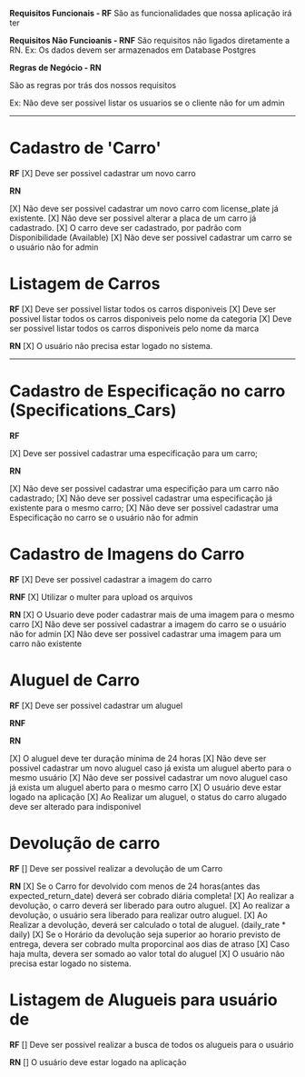 **Requisitos Funcionais - RF**
São as funcionalidades que nossa aplicação irá ter

**Requisitos Não Funcioanis - RNF**
São requisitos não ligados diretamente a RN.
Ex: Os dados devem ser armazenados em Database Postgres


**Regras de Negócio - RN**

São as regras por trás dos nossos requisitos

Ex: Não deve ser possivel listar os usuarios se o cliente não for um admin
____________________________

# Cadastro de 'Carro'
**RF**
[X] Deve ser possivel cadastrar um novo carro

**RN**

[X] Não deve ser possivel cadastrar um novo carro com license_plate já existente.
[X] Não deve ser possivel alterar a placa de um carro já cadastrado.
[X] O carro deve ser cadastrado, por padrão com Disponibilidade (Available)
[X] Não deve ser possivel cadastrar um carro se o usuário não for admin

# Listagem de Carros

**RF**
[X] Deve ser possivel listar todos os carros disponiveis
[X] Deve ser possivel listar todos os carros disponiveis pelo nome da categoria
[X] Deve ser possivel listar todos os carros disponiveis pelo nome da marca

**RN**
[X] O usuário não precisa estar logado no sistema.
____________________________

# Cadastro de Especificação no carro (Specifications_Cars)
**RF**

[X] Deve ser possivel cadastrar uma especificação para um carro;

**RN**

[X] Não deve ser possivel cadastrar uma especifição para um carro não cadastrado;
[X] Não deve ser possivel cadastrar uma especificação já existente para o mesmo carro;
[X] Não deve ser possivel cadastrar uma Especificação no carro se o usuário não for admin


# Cadastro de Imagens do Carro

**RF**
[X] Deve ser possivel cadastrar a imagem do carro

**RNF**
[X] Utilizar o multer para upload os arquivos

**RN**
[X] O Usuario deve poder cadastrar mais de uma imagem para o mesmo carro
[X] Não deve ser possivel cadastrar a imagem do carro se o usuário não for admin
[X] Não deve ser possivel cadastrar uma imagem para um carro não existente

# Aluguel de Carro

**RF**
[X] Deve ser possivel cadastrar um aluguel

**RNF**

**RN**

[X] O aluguel deve ter duração minima de 24 horas
[X] Não deve ser possivel cadastrar um novo aluguel caso já exista um aluguel aberto para o mesmo usuário
[X] Não deve ser possivel cadastrar um novo aluguel caso já exista um aluguel aberto para o mesmo carro
[X] O usuário deve estar logado na aplicação
[X] Ao Realizar um aluguel, o status do carro alugado deve ser alterado para indisponivel

# Devolução de carro

**RF**
[] Deve ser possivel realizar a devolução de um Carro

**RN**
[X] Se o Carro for devolvido com menos de 24 horas(antes das expected_return_date) deverá ser cobrado diária completa!
[X] Ao realizar a devolução, o carro deverá ser liberado para outro aluguel.
[X] Ao realizar a devolução, o usuário sera liberado para realizar outro aluguel.
[X] Ao Realizar a devolução, deverá ser calculado o total de aluguel. (daily_rate * daily)
[X] Se o Horário da devolução seja superior ao horario previsto de entrega, devera ser cobrado
multa proporcinal aos dias de atraso
[X] Caso haja multa, devera ser somado ao valor total do aluguel
[X] O usuário não precisa estar logado no sistema.

# Listagem de Alugueis para usuário de
**RF**
[] Deve ser possivel realizar a busca de todos os alugueis para o usuário

**RN**
[] O usuário deve estar logado na aplicação